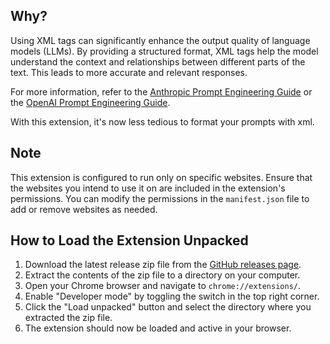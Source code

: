 ## Why?
Using XML tags can significantly enhance the output quality of language models (LLMs). By providing a structured format, XML tags help the model understand the context and relationships between different parts of the text. This leads to more accurate and relevant responses. 

For more information, refer to the [Anthropic Prompt Engineering Guide](https://docs.anthropic.com/en/docs/build-with-claude/prompt-engineering/use-xml-tags) or the [OpenAI Prompt Engineering Guide](https://platform.openai.com/docs/guides/prompt-engineering/).

With this extension, it's now less tedious to format your prompts with xml.

## Note
This extension is configured to run only on specific websites. Ensure that the websites you intend to use it on are included in the extension's permissions. You can modify the permissions in the `manifest.json` file to add or remove websites as needed.

## How to Load the Extension Unpacked

1. Download the latest release zip file from the [GitHub releases page](https://github.com/Bdthomson/auto-close-xml-tags-extension/releases).
2. Extract the contents of the zip file to a directory on your computer.
3. Open your Chrome browser and navigate to `chrome://extensions/`.
4. Enable "Developer mode" by toggling the switch in the top right corner.
5. Click the "Load unpacked" button and select the directory where you extracted the zip file.
6. The extension should now be loaded and active in your browser.

